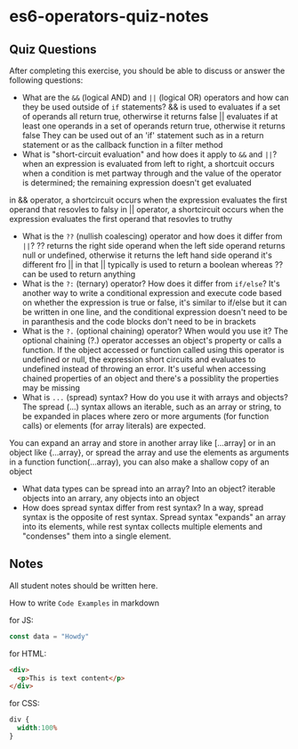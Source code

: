 # es6-operators-quiz-notes

## Quiz Questions

After completing this exercise, you should be able to discuss or answer the following questions:

- What are the `&&` (logical AND) and `||` (logical OR) operators and how can they be used outside of `if` statements?
&& is used to evaluates if a set of operands all return true, otherwirse it returns false
|| evaluates if at least one operands in a set of operands return true, otherwise it returns false
They can be used out of an 'if' statement such as in a return statement or as the callback function in a filter method
- What is "short-circuit evaluation" and how does it apply to `&&` and `||`?
when an expression is evaluated from left to right, a shortcuit occurs when a condition is met partway through and the value of the operator is determined; the remaining expression doesn't get evaluated

in && operator, a shortcircuit occurs when the expression evaluates the first operand that resovles to falsy
in || operator, a shortcircuit occurs when the expression evaluates the first operand that resovles to truthy
- What is the `??` (nullish coalescing) operator and how does it differ from `||`?
?? returns the right side operand when the left side operand returns null or undefined, otherwise it returns the left hand side operand
it's different fro || in that || typically is used to return a boolean whereas ?? can be used to return anything
- What is the `?:` (ternary) operator? How does it differ from `if/else`?
It's another way to write a conditional expression and execute code based on whether the expression is true or false, it's similar to if/else but it can be written in one line, and the conditional expression doesn't need to be in paranthesis and the code blocks don't need to be in brackets
- What is the `?.` (optional chaining) operator? When would you use it?
The optional chaining (?.) operator accesses an object's property or calls a function. If the object accessed or function called using this operator is undefined or null, the expression short circuits and evaluates to undefined instead of throwing an error. It's useful when accessing chained properties of an object and there's a possiblity the properties may be missing
- What is `...` (spread) syntax? How do you use it with arrays and objects?
The spread (...) syntax allows an iterable, such as an array or string, to be expanded in places where zero or more arguments (for function calls) or elements (for array literals) are expected.

You can expand an array and store in another array like [...array] or in an object like {...array}, or spread the array and use the elements as arguments in a function function(...array), you can also make a shallow copy of an object
- What data types can be spread into an array? Into an object?
iterable objects into an arrary, any objects into an object
- How does spread syntax differ from rest syntax?
In a way, spread syntax is the opposite of rest syntax. Spread syntax "expands" an array into its elements, while rest syntax collects multiple elements and "condenses" them into a single element.

## Notes

All student notes should be written here.


How to write `Code Examples` in markdown

for JS:
```js
const data = "Howdy"
```

for HTML:
```html
<div>
  <p>This is text content</p>
</div>
```

for CSS:
```css
div {
  width:100%
}
```
